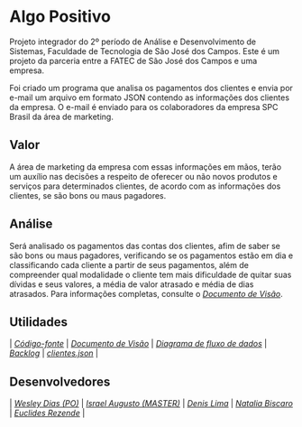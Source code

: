# Algo Positivo
Projeto integrador do 2º período de Análise e Desenvolvimento de Sistemas, Faculdade de Tecnologia de São José dos Campos.
Este é um projeto da parceria entre a FATEC de São José dos Campos e uma empresa.

Foi criado um programa que analisa os pagamentos dos clientes e envia por e-mail um arquivo em formato JSON contendo as informações dos clientes da empresa. O e-mail é enviado para os colaboradores da empresa SPC Brasil da área de marketing.

## Valor
A área de marketing da empresa com essas informações em mãos, terão um auxílio nas decisões a respeito de oferecer ou não novos produtos e serviços para determinados clientes, de acordo com as informações dos clientes, se são bons ou maus pagadores.

## Análise
Será analisado os pagamentos das contas dos clientes, afim de saber se são bons ou maus pagadores, verificando se os pagamentos estão em dia e classificando cada cliente a partir de seus pagamentos, além de compreender qual modalidade o cliente tem mais dificuldade de quitar suas dívidas e seus valores, a média de valor atrasado e média de dias atrasados.
Para informações completas, consulte o [*Documento de Visão*](https://github.com/IsraelAugusto0110/PI_ADS_2Sem/blob/master/Documenta%C3%A7%C3%A3o/Documento_de_vis%C3%A3o.pdf).

## Utilidades
| [*Código-fonte*](https://github.com/IsraelAugusto0110/PI_ADS_2Sem/blob/master/C%C3%B3digos/main.py)
| [*Documento de Visão*](https://github.com/IsraelAugusto0110/PI_ADS_2Sem/blob/master/Documenta%C3%A7%C3%A3o/Documento_de_vis%C3%A3o.pdf)
| [*Diagrama de fluxo de dados*](https://github.com/IsraelAugusto0110/PI_ADS_2Sem/blob/master/Documenta%C3%A7%C3%A3o/Fluxo%20de%20dados.png)
| [*Backlog*](https://github.com/IsraelAugusto0110/PI_ADS_2Sem/blob/master/Documenta%C3%A7%C3%A3o/Backlog.pdf)
| [*clientes.json*](https://github.com/IsraelAugusto0110/PI_ADS_2Sem/blob/master/C%C3%B3digos/Dados/clientes.json) |

## Desenvolvedores
| [*Wesley Dias (PO)*](https://www.linkedin.com/in/wesley-dias-bba3a11b2/)
| [*Israel Augusto (MASTER)*](https://www.linkedin.com/in/israel-augusto-santos-4651b7197)
| [*Denis Lima*](https://www.linkedin.com/in/denis-f-lima)
| [*Natalia Biscaro*](https://br.linkedin.com/in/nataliabiscaro)
| [*Euclides Rezende*](https://www.linkedin.com/in/euclides-rezende-0940458/) |
